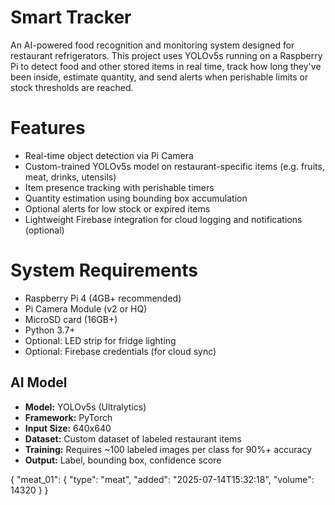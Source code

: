 # Smart Tracker

An AI-powered food recognition and monitoring system designed for restaurant refrigerators. This project uses YOLOv5s running on a Raspberry Pi to detect food and other stored items in real time, track how long they've been inside, estimate quantity, and send alerts when perishable limits or stock thresholds are reached.

# Features

- Real-time object detection via Pi Camera
- Custom-trained YOLOv5s model on restaurant-specific items (e.g. fruits, meat, drinks, utensils)
- Item presence tracking with perishable timers
- Quantity estimation using bounding box accumulation
- Optional alerts for low stock or expired items
- Lightweight Firebase integration for cloud logging and notifications (optional)

# System Requirements

- Raspberry Pi 4 (4GB+ recommended)
- Pi Camera Module (v2 or HQ)
- MicroSD card (16GB+)
- Python 3.7+
- Optional: LED strip for fridge lighting
- Optional: Firebase credentials (for cloud sync)

## AI Model

- **Model:** YOLOv5s (Ultralytics)
- **Framework:** PyTorch
- **Input Size:** 640x640
- **Dataset:** Custom dataset of labeled restaurant items
- **Training:** Requires ~100 labeled images per class for 90%+ accuracy
- **Output:** Label, bounding box, confidence score

{
"meat_01": {
"type": "meat",
"added": "2025-07-14T15:32:18",
"volume": 14320
}
}
